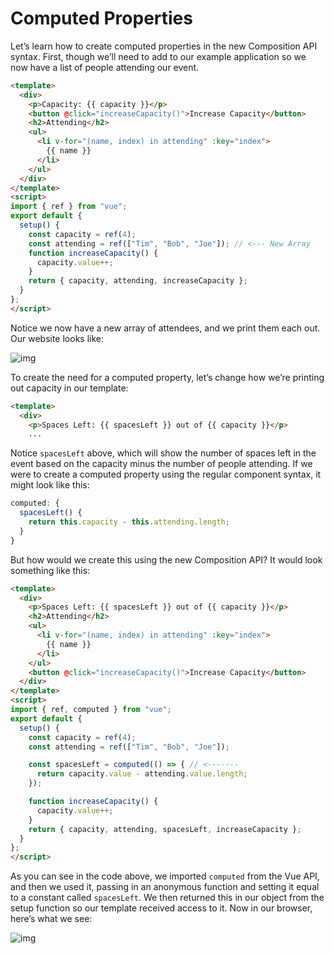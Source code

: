 # Computed Properties

Let’s learn how to create computed properties in the new Composition API syntax. First, though we’ll need to add to our example application so we now have a list of people attending our event.

```html
<template>
  <div>
    <p>Capacity: {{ capacity }}</p>
    <button @click="increaseCapacity()">Increase Capacity</button>
    <h2>Attending</h2>
    <ul>
      <li v-for="(name, index) in attending" :key="index">
        {{ name }}
      </li>
    </ul>
  </div>
</template>
<script>
import { ref } from "vue";
export default {
  setup() {
    const capacity = ref(4);
    const attending = ref(["Tim", "Bob", "Joe"]); // <--- New Array
    function increaseCapacity() {
      capacity.value++;
    }
    return { capacity, attending, increaseCapacity };
  }
};
</script>
```

Notice we now have a new array of attendees, and we print them each out. Our website looks like:

![img](https://firebasestorage.googleapis.com/v0/b/vue-mastery.appspot.com/o/flamelink%2Fmedia%2F1571081299663_01-attendees.jpg?alt=media&token=1c2b6670-d2ff-4228-b328-090ccab795c1)

To create the need for a computed property, let’s change how we’re printing out capacity in our template:

```html
<template>
  <div>
    <p>Spaces Left: {{ spacesLeft }} out of {{ capacity }}</p>
    ...
```

Notice `spacesLeft` above, which will show the number of spaces left in the event based on the capacity minus the number of people attending. If we were to create a computed property using the regular component syntax, it might look like this:

```javascript
computed: {
  spacesLeft() {
    return this.capacity - this.attending.length;
  }
}
```

But how would we create this using the new Composition API? It would look something like this:

```html
<template>
  <div>
    <p>Spaces Left: {{ spacesLeft }} out of {{ capacity }}</p>
    <h2>Attending</h2>
    <ul>
      <li v-for="(name, index) in attending" :key="index">
        {{ name }}
      </li>
    </ul>
    <button @click="increaseCapacity()">Increase Capacity</button>
  </div>
</template>
<script>
import { ref, computed } from "vue";
export default {
  setup() {
    const capacity = ref(4);
    const attending = ref(["Tim", "Bob", "Joe"]);

    const spacesLeft = computed(() => { // <-------
      return capacity.value - attending.value.length;
    });

    function increaseCapacity() {
      capacity.value++;
    }
    return { capacity, attending, spacesLeft, increaseCapacity };
  }
};
</script>
```

As you can see in the code above, we imported `computed` from the Vue API, and then we used it, passing in an anonymous function and setting it equal to a constant called `spacesLeft`. We then returned this in our object from the setup function so our template received access to it. Now in our browser, here’s what we see:

![img](https://firebasestorage.googleapis.com/v0/b/vue-mastery.appspot.com/o/flamelink%2Fmedia%2F1571081300885_02-computed-final.gif?alt=media&token=632d538c-b811-4f32-b77a-30abee4f88b8)